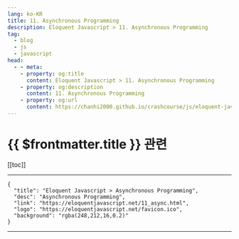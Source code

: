 ```yaml
---
lang: ko-KR
title: 11. Asynchronous Programming
description: Eloquent Javascript > 11. Asynchronous Programming
tag: 
  - blog
  - js
  - javascript
head:
  - - meta:
    - property: og:title
      content: Eloquent Javascript > 11. Asynchronous Programming
    - property: og:description
      content: 11. Asynchronous Programming
    - property: og:url
      content: https://chanhi2000.github.io/crashcourse/js/eloquent-javascript/11.html
---
```


# {{ $frontmatter.title }} 관련

[[toc]]

---

```component VPCard
{
  "title": "Eloquent Javascript > Asynchronous Programming",
  "desc": "Asynchronous Programming",
  "link": "https://eloquentjavascript.net/11_async.html",
  "logo": "https://eloquentjavascript.net/favicon.ico",
  "background": "rgba(248,212,16,0.2)"
}
```

---
